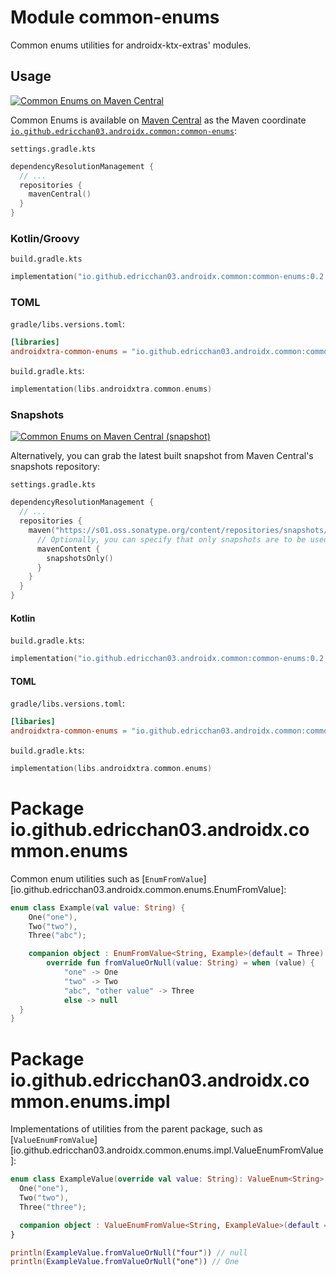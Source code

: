 # Module common-enums

Common enums utilities for androidx-ktx-extras' modules.

## Usage

<a href="https://central.sonatype.com/artifact/io.github.edricchan03.androidx.common/common-enums"><img src="https://img.shields.io/maven-central/v/io.github.edricchan03.androidx.common/common-enums?style=for-the-badge&logo=apachemaven&logoColor=%23C71A36&label=Maven%20Central" alt="Common Enums on Maven Central"></a>

Common Enums is available on [Maven Central](https://central.sonatype.com) as the Maven coordinate [`io.github.edricchan03.androidx.common:common-enums`](https://central.sonatype.com/artifact/io.github.edricchan03.androidx.common/common-enums):

`settings.gradle.kts`

```kotlin
dependencyResolutionManagement {
  // ...
  repositories {
    mavenCentral()
  }
}
```

### Kotlin/Groovy

`build.gradle.kts`

```kotlin
implementation("io.github.edricchan03.androidx.common:common-enums:0.2.0")
```

### TOML

`gradle/libs.versions.toml`:

```toml
[libraries]
androidxtra-common-enums = "io.github.edricchan03.androidx.common:common-enums:0.2.0"
```

`build.gradle.kts`:

```kotlin
implementation(libs.androidxtra.common.enums)
```

### Snapshots

<a href="https://s01.oss.sonatype.org/content/repositories/snapshots/io/github/edricchan03/androidx/common/common-enums/"><img src="https://img.shields.io/maven-metadata/v?metadataUrl=https%3A%2F%2Fs01.oss.sonatype.org%2Fcontent%2Frepositories%2Fsnapshots%2Fio%2Fgithub%2Fedricchan03%2Fandroidx%2Fcommon%2Fcommon-enums%2Fmaven-metadata.xml&style=for-the-badge&logo=apachemaven&logoColor=%23C71A36&label=Maven%20Central%20(snapshots)" alt="Common Enums on Maven Central (snapshot)"></a>

Alternatively, you can grab the latest built snapshot from Maven Central's snapshots
repository:

`settings.gradle.kts`

```kotlin
dependencyResolutionManagement {
  // ...
  repositories {
    maven("https://s01.oss.sonatype.org/content/repositories/snapshots/") {
      // Optionally, you can specify that only snapshots are to be used
      mavenContent {
        snapshotsOnly()
      }
    }
  }
}
```

#### Kotlin

`build.gradle.kts`:

```kotlin
implementation("io.github.edricchan03.androidx.common:common-enums:0.2.1-SNAPSHOT")
```

#### TOML

`gradle/libs.versions.toml`:

```toml
[libaries]
androidxtra-common-enums = "io.github.edricchan03.androidx.common:common-enums:0.2.1-SNAPSHOT"
```

`build.gradle.kts`:

```kotlin
implementation(libs.androidxtra.common.enums)
```

# Package io.github.edricchan03.androidx.common.enums

Common enum utilities such as [`EnumFromValue`][io.github.edricchan03.androidx.common.enums.EnumFromValue]:

```kotlin
enum class Example(val value: String) {
    One("one"),
    Two("two"),
    Three("abc");

    companion object : EnumFromValue<String, Example>(default = Three) {
        override fun fromValueOrNull(value: String) = when (value) {
            "one" -> One
            "two" -> Two
            "abc", "other value" -> Three
            else -> null
  }
}
```

# Package io.github.edricchan03.androidx.common.enums.impl

Implementations of utilities from the parent package, such as
[`ValueEnumFromValue`][io.github.edricchan03.androidx.common.enums.impl.ValueEnumFromValue]:

```kotlin
enum class ExampleValue(override val value: String): ValueEnum<String> {
  One("one"),
  Two("two"),
  Three("three");

  companion object : ValueEnumFromValue<String, ExampleValue>(default = One, entries)
}

println(ExampleValue.fromValueOrNull("four")) // null
println(ExampleValue.fromValueOrNull("one")) // One
```
